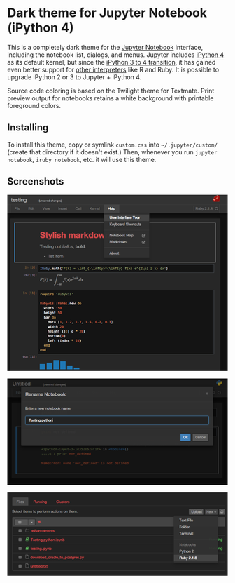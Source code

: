 # Dark theme for Jupyter Notebook (iPython 4)

This is a completely dark theme for the [Jupyter Notebook](http://jupyter.org/) interface, including the notebook list, dialogs, and menus. Jupyter includes [iPython 4](http://ipython.org/) as its default kernel, but since the [iPython 3 to 4 transition](http://ipython.org/#jupyter-and-the-future-of-ipython), it has gained even better support for [other interpreters](https://github.com/ipython/ipython/wiki/IPython-kernels-for-other-languages) like R and Ruby. It is possible to upgrade iPython 2 or 3 to Jupyter + iPython 4.

Source code coloring is based on the Twilight theme for Textmate.  Print preview output for notebooks retains a white background with printable foreground colors.

## Installing

To install this theme, copy or symlink `custom.css` into `~/.jupyter/custom/` (create that directory if it doesn't exist.) Then, whenever you run `jupyter notebook`, `iruby notebook`, etc. it will use this theme.

## Screenshots

![Notebook theme](screenshot-notebook.png)

![Notebook UI](screenshot-modal.png)

![Notebook list](screenshot-list.png)
